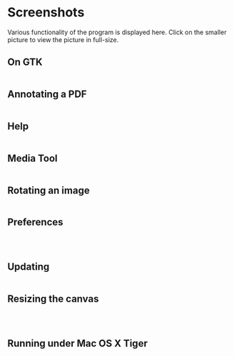 # Screenshots #

Various functionality of the program is displayed here. Click on the smaller picture to view the picture in full-size.




## On GTK ##

![![](http://img186.imageshack.us/img186/5591/smallx.png)](http://img39.imageshack.us/img39/6717/92669482.png)


## Annotating a PDF ##


![![](http://img407.imageshack.us/img407/6265/wbpdfsmall.jpg)](http://img266.imageshack.us/img266/2873/wbpdf.png)


## Help ##

![![](http://img25.imageshack.us/img25/4025/wbhelpsmall.jpg)](http://img25.imageshack.us/img25/7689/wbhelp.jpg)


## Media Tool ##

![![](http://img134.imageshack.us/img134/9123/screenshot29mall.png)](http://img138.imageshack.us/img138/5092/screenshot29.png)


## Rotating an image ##


![![](http://img25.imageshack.us/img25/5540/wbrotatesmall.jpg)](http://img215.imageshack.us/img215/9126/wbrotate.jpg)


## Preferences ##

![![](http://img255.imageshack.us/img255/2148/wbprefsmall.jpg)](http://img255.imageshack.us/img255/8870/wbpref.png)


![![](http://img443.imageshack.us/img443/2755/wbpref2small.jpg)](http://img20.imageshack.us/img20/8895/wbpref2.png)


![![](http://img442.imageshack.us/img442/2083/wbpref3small.gif)](http://img88.imageshack.us/img88/2751/wbpref3.jpg)


## Updating ##

![![](http://img25.imageshack.us/img25/3519/wbupdatesmall.jpg)](http://img255.imageshack.us/img255/1066/wbupdate.jpg)


## Resizing the canvas ##

![![](http://img3.imageshack.us/img3/9578/resizesmall.png)](http://img527.imageshack.us/img527/6012/resizep.png)


![![](http://img527.imageshack.us/img527/7774/resize2small.png)](http://img97.imageshack.us/img97/8936/resize2.png)

![![](http://img265.imageshack.us/img265/9743/resize3small.png)](http://img3.imageshack.us/img3/3774/resize3.png)


## Running under Mac OS X Tiger ##

![![](http://img98.imageshack.us/img98/7076/whyteboardmac.jpg)](http://img69.imageshack.us/img69/8695/whyteboard.jpg)
